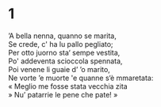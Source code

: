 # 1  
  
’A bella nenna, quanno se marita,  
Se crede, c' ha lu pallo pegliato;  
Per otto juorno sta‘ sempe vestita,  
Po' addeventa scioccola spennata,  
Poi venene li guaie d’ ’o marito,  
Ne vorte ’e muorte 'e quanne s‘è mmaretata:  
« Meglio me fosse stata vecchia zita  
» Nu’ patarrie le pene che pate! »
